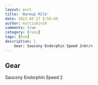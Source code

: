 ```yaml
---
layout: post
title: 'Warmup Mile'
date: 2022-05-27 5:56:49
author: multishiv19
comments: true
category: [runs]
tags: [Run]
description: |
    Gear: Saucony Endorphin Speed 2<br/>
---
```


## Gear
Saucony Endorphin Speed 2



<div width='100%' class='strava-embed-placeholder' data-embed-type='activity' data-embed-id='7207613613'></div>
<script src='https://strava-embeds.com/embed.js'></script>
